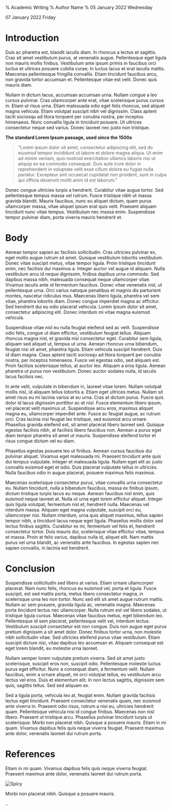 % Academic Writing
% Author Name
% 05 January 2022 Wednesday

07 January 2022 Friday

# Introduction

Duis ac pharetra est, blandit iaculis diam. In rhoncus a lectus et sagittis. Cras sit amet vestibulum purus, at venenatis augue. Pellentesque eget ligula non mauris mollis finibus. Vestibulum ante ipsum primis in faucibus orci luctus et ultrices posuere cubilia curae; In luctus lacus et erat iaculis mattis. Maecenas pellentesque fringilla convallis. Etiam tincidunt faucibus arcu, non gravida tortor accumsan et. Pellentesque vitae est velit. Donec quis mauris diam.

Nullam in dictum lacus, accumsan accumsan urna. Nullam congue a leo cursus pulvinar. Cras ullamcorper ante erat, vitae scelerisque purus cursus in. Etiam ut risus urna. Etiam malesuada odio eget felis rhoncus, sed aliquet magna vehicula. Etiam volutpat suscipit nibh vel dignissim. Class aptent taciti sociosqu ad litora torquent per conubia nostra, per inceptos himenaeos. Nunc convallis ligula in tincidunt posuere. Ut ultrices consectetur neque sed varius. Donec laoreet nec justo non tristique.

**The standard Lorem Ipsum passage, used since the 1500s**

> "Lorem ipsum dolor sit amet, consectetur adipiscing elit, sed do eiusmod tempor incididunt ut labore et dolore magna aliqua. Ut enim ad minim veniam, quis nostrud exercitation ullamco laboris nisi ut aliquip ex ea commodo consequat. Duis aute irure dolor in reprehenderit in voluptate velit esse cillum dolore eu fugiat nulla pariatur. Excepteur sint occaecat cupidatat non proident, sunt in culpa qui officia deserunt mollit anim id est laborum."

Donec congue ultricies turpis a hendrerit. Curabitur vitae augue tortor. Sed pellentesque tempus massa vel rutrum. Fusce tristique nibh ut massa gravida blandit. Mauris faucibus, nunc eu aliquet dictum, quam purus ullamcorper massa, vitae aliquet ipsum erat quis velit. Praesent aliquam tincidunt nunc vitae tempus. Vestibulum nec massa enim. Suspendisse tempor pulvinar diam, porta viverra mauris hendrerit et.

# Body

Aenean tempor sapien ac facilisis sollicitudin. Cras ultricies pulvinar ex, eget mollis augue rutrum sit amet. Quisque vestibulum lobortis vestibulum. Donec vitae suscipit metus, vitae tempor ligula. Proin tristique tincidunt enim, nec facilisis dui maximus a. Integer auctor vel augue id aliquam. Nulla vestibulum arcu id neque dignissim, finibus dapibus urna commodo. Sed dapibus massa nibh, malesuada consequat neque ullamcorper vitae. Vivamus iaculis ante id fermentum faucibus. Donec vitae venenatis nisl, ut pellentesque urna. Orci varius natoque penatibus et magnis dis parturient montes, nascetur ridiculus mus. Maecenas libero ligula, pharetra vel sem vitae, pharetra lobortis diam. Donec congue imperdiet magna ac efficitur. Sed hendrerit dui eu odio placerat vehicula. Lorem ipsum dolor sit amet, consectetur adipiscing elit. Donec interdum mi vitae magna euismod vehicula.

Suspendisse vitae nisl eu nulla feugiat eleifend sed ac velit. Suspendisse odio felis, congue ut diam efficitur, vestibulum feugiat tellus. Aliquam rhoncus magna nisl, et gravida nisi consectetur eget. Curabitur sem ligula, aliquam sed aliquet ut, tempus ut urna. Aenean rhoncus urna bibendum, feugiat nisi sit amet, pharetra ligula. Etiam vehicula suscipit hendrerit. Duis id diam magna. Class aptent taciti sociosqu ad litora torquent per conubia nostra, per inceptos himenaeos. Fusce vel egestas odio, sed aliquam est. Proin facilisis scelerisque tellus, at auctor leo. Aliquam a eros ligula. Aenean pharetra ut purus non vestibulum. Donec auctor sodales nulla, id iaculis lacus facilisis nec.

In ante velit, vulputate in bibendum in, laoreet vitae lorem. Nullam volutpat mollis nisl, id aliquam tellus lobortis a. Etiam eget ultrices metus. Nullam sit amet risus eu mi lacinia varius at eu urna. Cras at dictum purus. Fusce quis dolor id lacus dignissim porttitor ac et nisl. Fusce elementum libero ipsum, vel placerat velit maximus ut. Suspendisse arcu eros, maximus aliquet magna eu, ullamcorper imperdiet ante. Fusce ac feugiat augue, ac rutrum orci. Cras lacinia nisi feugiat leo tristique, sed euismod arcu ornare. Phasellus gravida eleifend est, sit amet placerat libero laoreet sed. Quisque egestas facilisis nibh, at facilisis libero faucibus non. Aenean a purus eget diam tempor pharetra sit amet ut mauris. Suspendisse eleifend tortor et risus congue dictum vel eu diam.

Phasellus egestas posuere leo ut finibus. Aenean cursus faucibus dui pulvinar aliquet. Vivamus eget malesuada mi. Praesent tincidunt ante quis dui tempus vulputate. Integer et malesuada ligula. Nullam eget elit ac justo convallis euismod eget et odio. Duis placerat vulputate tellus in ultricies. Nulla faucibus odio in augue placerat, posuere maximus felis maximus.

Maecenas scelerisque consectetur purus, vitae convallis urna consectetur eu. Nullam tincidunt, nulla a bibendum faucibus, massa ex finibus ipsum, dictum tristique turpis lacus eu neque. Aenean faucibus nisl enim, quis euismod neque laoreet at. Nulla ut urna eget lorem efficitur aliquet. Integer quis ligula volutpat, fermentum nisl et, hendrerit nulla. Maecenas vel interdum massa. Aliquam eget magna vulputate, suscipit orci eu, ullamcorper nisi. Nullam interdum, urna quis aliquet maximus, tellus sapien tempor nibh, a tincidunt lacus neque eget ligula. Phasellus mollis dolor sed lectus finibus sagittis. Curabitur ex mi, fermentum vel felis et, hendrerit consectetur tortor. Duis mauris dui, scelerisque vitae efficitur vitae, tempus et massa. Proin at felis varius, dapibus nulla id, aliquet elit. Nam mattis purus vel urna blandit, ac venenatis ante faucibus. In egestas sapien nec sapien convallis, in lacinia est hendrerit.

# Conclusion

Suspendisse sollicitudin sed libero at varius. Etiam ornare ullamcorper placerat. Nam nunc felis, rhoncus eu euismod vel, porta et ligula. Fusce suscipit, est sed mattis porta, metus libero consectetur magna, in scelerisque urna leo non tortor. Nunc sed elit sit amet augue rutrum mattis. Nullam ac sem posuere, gravida ligula ac, venenatis magna. Maecenas porta tincidunt lectus nec ullamcorper. Nulla rutrum est vel libero sodales, ut tristique ligula cursus. Maecenas vitae faucibus metus, eget bibendum leo. Pellentesque id sem placerat, pellentesque velit vel, interdum lectus. Vestibulum suscipit consectetur est non congue. Duis non augue eget purus pretium dignissim a sit amet dolor. Donec finibus tortor urna, non molestie nibh sollicitudin vitae. Sed ultricies eleifend purus vitae vestibulum. Etiam suscipit dictum nisi, vitae dapibus leo accumsan et. Aliquam consequat est eget lorem blandit, eu molestie urna laoreet.

Nullam semper lorem vulputate pretium viverra. Sed sit amet justo scelerisque, suscipit eros non, suscipit odio. Pellentesque molestie luctus purus eget efficitur. Nunc a consequat diam, a fermentum velit. Nullam faucibus, enim a ornare aliquet, mi orci volutpat tellus, eu vestibulum arcu lectus vel eros. Duis et elementum elit. In non lectus sagittis, dignissim sem quis, sagittis tellus. Sed sed aliquam ex.

Sed a ligula porta, vehicula leo at, feugiat enim. Nullam gravida facilisis lectus eget tincidunt. Praesent consectetur venenatis quam, nec euismod ante viverra in. Praesent odio risus, rutrum a nisi eu, ultricies hendrerit quam. Pellentesque vehicula nisi id congue finibus. Maecenas non nisl libero. Praesent ut tristique arcu. Phasellus pulvinar tincidunt turpis ut scelerisque. Morbi non placerat nibh. Quisque a posuere mauris. Etiam in mi quam. Vivamus dapibus felis quis neque viverra feugiat. Praesent maximus ante dolor, venenatis laoreet dui rutrum porta.

# References

Etiam in mi quam. Vivamus dapibus felis quis neque viverra feugiat. Praesent maximus ante dolor, venenatis laoreet dui rutrum porta.

![Spicy](https://64.media.tumblr.com/23afabf0d90cfd34ecccfbeb0d4c3335/4b64c39973dc41c4-73/s2048x3072/99b09273d0d04ac75420f8d73cb2e3467fc15270.jpg "Spicy")

Morbi non placerat nibh. Quisque a posuere mauris.

..
